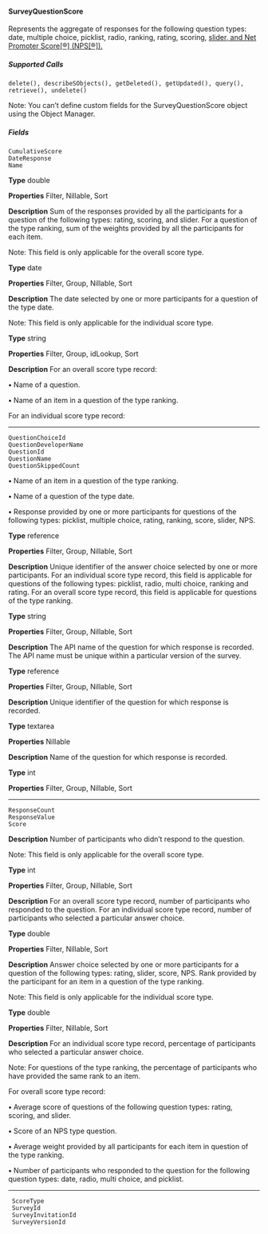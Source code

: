 #### SurveyQuestionScore

Represents the aggregate of responses for the following question types: date, multiple choice, picklist, radio, ranking, rating, scoring,
[slider, and Net Promoter Score[®] (NPS[®]).](https://www.salesforce.com/content/dam/web/en_us/www/documents/legal/Agreements/product-specific-terms/net-promoter-and-nps.pdf)

##### Supported Calls
```
delete(), describeSObjects(), getDeleted(), getUpdated(), query(), retrieve(), undelete()

```
Note: You can’t define custom fields for the SurveyQuestionScore object using the Object Manager.

##### Fields

```
CumulativeScore
DateResponse
Name

```

**Type**
double

**Properties**
Filter, Nillable, Sort

**Description**
Sum of the responses provided by all the participants for a question of the following types:
rating, scoring, and slider. For a question of the type ranking, sum of the weights provided
by all the participants for each item.

Note: This field is only applicable for the overall score type.

**Type**
date

**Properties**
Filter, Group, Nillable, Sort

**Description**
The date selected by one or more participants for a question of the type date.

Note: This field is only applicable for the individual score type.

**Type**
string

**Properties**
Filter, Group, idLookup, Sort

**Description**
For an overall score type record:

**•** Name of a question.

**•** Name of an item in a question of the type ranking.

For an individual score type record:


-----

```
QuestionChoiceId
QuestionDeveloperName
QuestionId
QuestionName
QuestionSkippedCount

```


**•** Name of an item in a question of the type ranking.

**•** Name of a question of the type date.

**•** Response provided by one or more participants for questions of the following types:
picklist, multiple choice, rating, ranking, score, slider, NPS.

**Type**
reference

**Properties**
Filter, Group, Nillable, Sort

**Description**
Unique identifier of the answer choice selected by one or more participants. For an individual
score type record, this field is applicable for questions of the following types: picklist, radio,
multi choice, ranking and rating. For an overall score type record, this field is applicable for
questions of the type ranking.

**Type**
string

**Properties**
Filter, Group, Nillable, Sort

**Description**
The API name of the question for which response is recorded. The API name must be unique
within a particular version of the survey.

**Type**
reference

**Properties**
Filter, Group, Nillable, Sort

**Description**
Unique identifier of the question for which response is recorded.

**Type**
textarea

**Properties**
Nillable

**Description**
Name of the question for which response is recorded.

**Type**
int

**Properties**
Filter, Group, Nillable, Sort


-----

```
ResponseCount
ResponseValue
Score

```

**Description**
Number of participants who didn’t respond to the question.

Note: This field is only applicable for the overall score type.

**Type**
int

**Properties**
Filter, Group, Nillable, Sort

**Description**
For an overall score type record, number of participants who responded to the question. For
an individual score type record, number of participants who selected a particular answer
choice.

**Type**
double

**Properties**
Filter, Nillable, Sort

**Description**
Answer choice selected by one or more participants for a question of the following types:
rating, slider, score, NPS. Rank provided by the participant for an item in a question of the
type ranking.

Note: This field is only applicable for the individual score type.

**Type**
double

**Properties**
Filter, Nillable, Sort

**Description**
For an individual score type record, percentage of participants who selected a particular
answer choice.

Note: For questions of the type ranking, the percentage of participants who have
provided the same rank to an item.

For overall score type record:

**•** Average score of questions of the following question types: rating, scoring, and slider.

**•** Score of an NPS type question.

**•** Average weight provided by all participants for each item in question of the type ranking.

**•** Number of participants who responded to the question for the following question types:
date, radio, multi choice, and picklist.


-----

```
 ScoreType
 SurveyId
 SurveyInvitationId
 SurveyVersionId
